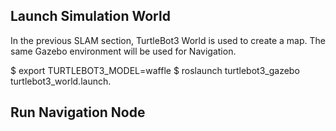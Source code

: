 
Launch Simulation World
---------------------------------------------

In the previous SLAM section, TurtleBot3 World is used to create a map. The same Gazebo environment will be used for Navigation.

$ export TURTLEBOT3_MODEL=waffle
$ roslaunch turtlebot3_gazebo turtlebot3_world.launch.

Run Navigation Node
----------------------------------------------



